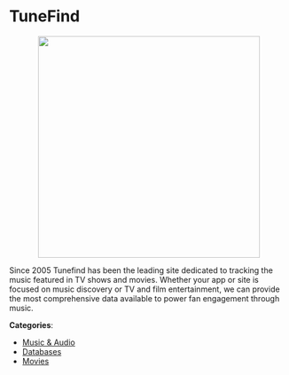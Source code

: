 # TuneFind
<p align="center">
    <img width="400" src="https://raw.githubusercontent.com/apis-list/apis-list/apis/tunefind/logo_256x256.png" />
</p>

Since 2005 Tunefind has been the leading site dedicated to tracking the music featured in TV shows and movies. Whether your app or site is focused on music discovery or TV and film entertainment, we can provide the most comprehensive data available to power fan engagement through music.



**Categories**:
- [Music & Audio](https://github.com/apis-list/apis-list#music-and-audio)
- [Databases](https://github.com/apis-list/apis-list#databases)
- [Movies](https://github.com/apis-list/apis-list#movies)






